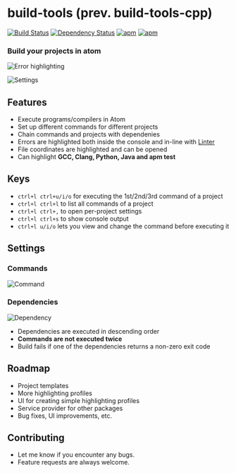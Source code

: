 build-tools (prev. build-tools-cpp)
===============
[![Build Status](https://travis-ci.org/deprint/build-tools-cpp.svg)](https://travis-ci.org/deprint/build-tools-cpp) [![Dependency Status](https://david-dm.org/deprint/build-tools-cpp.svg)](https://david-dm.org/deprint/build-tools-cpp) [![apm](https://img.shields.io/apm/dm/build-tools.svg)](https://github.com/deprint/build-tools-cpp) [![apm](https://img.shields.io/apm/v/build-tools.svg)](https://github.com/deprint/build-tools-cpp)

### Build your projects in atom
![Error highlighting](https://cloud.githubusercontent.com/assets/7817714/8662380/3741bdc2-29bf-11e5-9456-f0fe9d0a33cb.png)

![Settings](https://cloud.githubusercontent.com/assets/7817714/8662384/3e7c78fc-29bf-11e5-9efc-64bce98deea7.png)

## Features
* Execute programs/compilers in Atom
* Set up different commands for different projects
* Chain commands and projects with dependenies
* Errors are highlighted both inside the console and in-line with [Linter](https://github.com/AtomLinter/Linter)
* File coordinates are highlighted and can be opened
* Can highlight <b>GCC, Clang, Python, Java and apm test</b>

## Keys
* `ctrl+l ctrl+u/i/o` for executing the 1st/2nd/3rd command of a project
* `ctrl+l ctrl+l` to list all commands of a project
* `ctrl+l ctrl+,` to open per-project settings
* `ctrl+l ctrl+s` to show console output
* `ctrl+l u/i/o` lets you view and change the command before executing it

## Settings
### Commands
![Command](https://cloud.githubusercontent.com/assets/7817714/8662378/329e3232-29bf-11e5-873d-cd44bb89c286.png)

### Dependencies
![Dependency](https://cloud.githubusercontent.com/assets/7817714/8662383/39fdfca6-29bf-11e5-885a-a517807e5740.png)
* Dependencies are executed in descending order
* <b>Commands are not executed twice</b>
* Build fails if one of the dependencies returns a non-zero exit code

## Roadmap
* Project templates
* More highlighting profiles
* UI for creating simple highlighting profiles
* Service provider for other packages
* Bug fixes, UI improvements, etc.

## Contributing
* Let me know if you encounter any bugs.
* Feature requests are always welcome.
